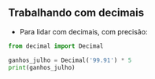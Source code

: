 ## Trabalhando com decimais
- Para lidar com decimais, com precisão:
```python
from decimal import Decimal

ganhos_julho = Decimal('99.91') * 5
print(ganhos_julho)
``` 
  